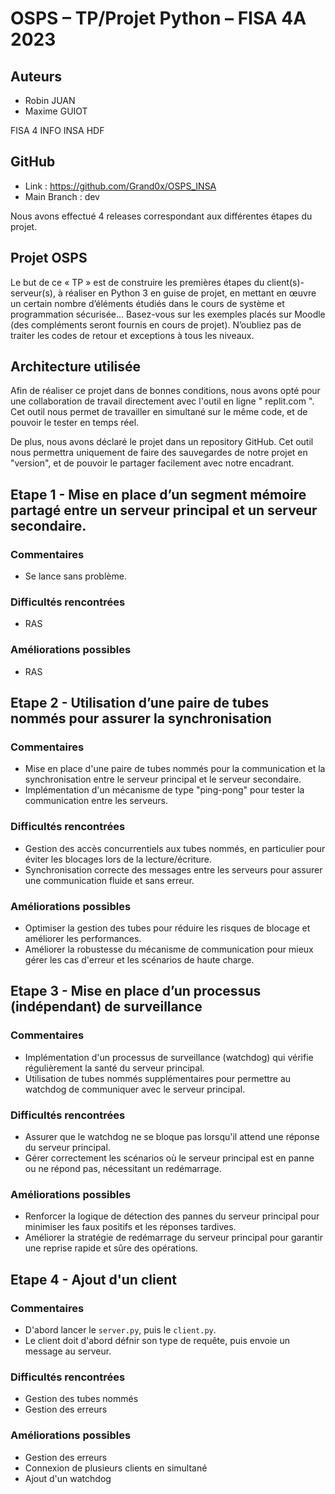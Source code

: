 # OSPS – TP/Projet Python – FISA 4A 2023
## Auteurs
- Robin JUAN
- Maxime GUIOT

FISA 4 INFO
INSA HDF

## GitHub
- Link : https://github.com/Grand0x/OSPS_INSA
- Main Branch : dev

Nous avons effectué 4 releases correspondant aux différentes étapes du projet. 

## Projet OSPS
Le but de ce « TP » est de construire les premières étapes du client(s)-serveur(s), à réaliser en Python 3 en guise de
projet, en mettant en œuvre un certain nombre d’éléments étudiés dans le cours de système et programmation
sécurisée…
Basez-vous sur les exemples placés sur Moodle (des compléments seront fournis en cours de projet).
N’oubliez pas de traiter les codes de retour et exceptions à tous les niveaux.

## Architecture utilisée
Afin de réaliser ce projet dans de bonnes conditions, nous avons opté pour une collaboration de travail directement avec l'outil en ligne " replit.com ".
Cet outil nous permet de travailler en simultané sur le même code, et de pouvoir le tester en temps réel.

De plus, nous avons déclaré le projet dans un repository GitHub. Cet outil nous permettra uniquement de faire des sauvegardes de notre projet en "version", et de pouvoir le partager facilement avec notre encadrant.

## Etape 1 - Mise en place d’un segment mémoire partagé entre un serveur principal et un serveur secondaire.
### Commentaires
- Se lance sans problème.

### Difficultés rencontrées
- RAS

### Améliorations possibles
- RAS

## Etape 2 - Utilisation d’une paire de tubes nommés pour assurer la synchronisation
### Commentaires
- Mise en place d'une paire de tubes nommés pour la communication et la synchronisation entre le serveur principal et le serveur secondaire.
- Implémentation d'un mécanisme de type "ping-pong" pour tester la communication entre les serveurs.

### Difficultés rencontrées
- Gestion des accès concurrentiels aux tubes nommés, en particulier pour éviter les blocages lors de la lecture/écriture.
- Synchronisation correcte des messages entre les serveurs pour assurer une communication fluide et sans erreur.

### Améliorations possibles
- Optimiser la gestion des tubes pour réduire les risques de blocage et améliorer les performances.
- Améliorer la robustesse du mécanisme de communication pour mieux gérer les cas d'erreur et les scénarios de haute charge.

## Etape 3 - Mise en place d’un processus (indépendant) de surveillance
### Commentaires
- Implémentation d'un processus de surveillance (watchdog) qui vérifie régulièrement la santé du serveur principal.
- Utilisation de tubes nommés supplémentaires pour permettre au watchdog de communiquer avec le serveur principal.

### Difficultés rencontrées
- Assurer que le watchdog ne se bloque pas lorsqu'il attend une réponse du serveur principal.
- Gérer correctement les scénarios où le serveur principal est en panne ou ne répond pas, nécessitant un redémarrage.

### Améliorations possibles
- Renforcer la logique de détection des pannes du serveur principal pour minimiser les faux positifs et les réponses tardives.
- Améliorer la stratégie de redémarrage du serveur principal pour garantir une reprise rapide et sûre des opérations.


## Etape 4 - Ajout d'un client
### Commentaires
- D'abord lancer le ```server.py```, puis le ```client.py```. 
- Le client doit d'abord défnir son type de requête, puis envoie un message au serveur.

### Difficultés rencontrées
- Gestion des tubes nommés
- Gestion des erreurs

### Améliorations possibles
- Gestion des erreurs
- Connexion de plusieurs clients en simultané
- Ajout d'un watchdog
